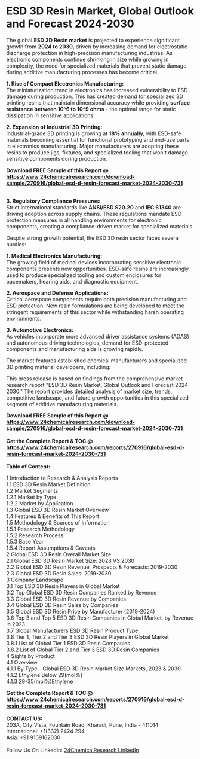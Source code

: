 <h1>ESD 3D Resin Market, Global Outlook and Forecast 2024-2030</h1><p>The global <strong>ESD 3D Resin market</strong> is projected to experience significant growth from <strong>2024 to 2030</strong>, driven by increasing demand for electrostatic discharge protection in high-precision manufacturing industries. As electronic components continue shrinking in size while growing in complexity, the need for specialized materials that prevent static damage during additive manufacturing processes has become critical.</p><p><strong>1. Rise of Compact Electronics Manufacturing:</strong><br>
The miniaturization trend in electronics has increased vulnerability to ESD damage during production. This has created demand for specialized 3D printing resins that maintain dimensional accuracy while providing <strong>surface resistance between 10^6 to 10^9 ohms</strong> - the optimal range for static dissipation in sensitive applications.</p><p><strong>2. Expansion of Industrial 3D Printing:</strong><br>
Industrial-grade 3D printing is growing at <strong>18% annually</strong>, with ESD-safe materials becoming essential for functional prototyping and end-use parts in electronics manufacturing. Major manufacturers are adopting these resins to produce jigs, fixtures, and specialized tooling that won't damage sensitive components during production.</p><div><b>Download FREE Sample of this Report @ 
            <a href="https://www.24chemicalresearch.com/download-sample/270916/global-esd-d-resin-forecast-market-2024-2030-731">
            https://www.24chemicalresearch.com/download-sample/270916/global-esd-d-resin-forecast-market-2024-2030-731</a></b></div><br><p><strong>3. Regulatory Compliance Pressures:</strong><br>
Strict international standards like <strong>ANSI/ESD S20.20</strong> and <strong>IEC 61340</strong> are driving adoption across supply chains. These regulations mandate ESD protection measures in all handling environments for electronic components, creating a compliance-driven market for specialized materials.</p><p>Despite strong growth potential, the ESD 3D resin sector faces several hurdles:</p><p><strong>1. Medical Electronics Manufacturing:</strong><br>
The growing field of medical devices incorporating sensitive electronic components presents new opportunities. ESD-safe resins are increasingly used to produce specialized tooling and custom enclosures for pacemakers, hearing aids, and diagnostic equipment.</p><p><strong>2. Aerospace and Defense Applications:</strong><br>
Critical aerospace components require both precision manufacturing and ESD protection. New resin formulations are being developed to meet the stringent requirements of this sector while withstanding harsh operating environments.</p><p><strong>3. Automotive Electronics:</strong><br>
As vehicles incorporate more advanced driver assistance systems (ADAS) and autonomous driving technologies, demand for ESD-protected components and manufacturing aids is growing rapidly.</p><p>The market features established chemical manufacturers and specialized 3D printing material developers, including:</p><p>This press release is based on findings from the comprehensive market research report "ESD 3D Resin Market, Global Outlook and Forecast 2024-2030." The report provides detailed analysis of market size, trends, competitive landscape, and future growth opportunities in this specialized segment of additive manufacturing materials.</p><div><b>Download FREE Sample of this Report @ 
            <a href="https://www.24chemicalresearch.com/download-sample/270916/global-esd-d-resin-forecast-market-2024-2030-731">
            https://www.24chemicalresearch.com/download-sample/270916/global-esd-d-resin-forecast-market-2024-2030-731</a></b></div><br><div><b>Get the Complete Report & TOC @ 
            <a href="https://www.24chemicalresearch.com/reports/270916/global-esd-d-resin-forecast-market-2024-2030-731">
            https://www.24chemicalresearch.com/reports/270916/global-esd-d-resin-forecast-market-2024-2030-731</a></b></div><br>
            <b>Table of Content:</b><p>1 Introduction to Research & Analysis Reports<br />
    1.1 ESD 3D Resin Market Definition<br />
    1.2 Market Segments<br />
        1.2.1 Market by Type<br />
        1.2.2 Market by Application<br />
    1.3 Global ESD 3D Resin Market Overview<br />
    1.4 Features & Benefits of This Report<br />
    1.5 Methodology & Sources of Information<br />
        1.5.1 Research Methodology<br />
        1.5.2 Research Process<br />
        1.5.3 Base Year<br />
        1.5.4 Report Assumptions & Caveats<br />
2 Global ESD 3D Resin Overall Market Size<br />
    2.1 Global ESD 3D Resin Market Size: 2023 VS 2030<br />
    2.2 Global ESD 3D Resin Revenue, Prospects & Forecasts: 2019-2030<br />
    2.3 Global ESD 3D Resin Sales: 2019-2030<br />
3 Company Landscape<br />
    3.1 Top ESD 3D Resin Players in Global Market<br />
    3.2 Top Global ESD 3D Resin Companies Ranked by Revenue<br />
    3.3 Global ESD 3D Resin Revenue by Companies<br />
    3.4 Global ESD 3D Resin Sales by Companies<br />
    3.5 Global ESD 3D Resin Price by Manufacturer (2019-2024)<br />
    3.6 Top 3 and Top 5 ESD 3D Resin Companies in Global Market, by Revenue in 2023<br />
    3.7 Global Manufacturers ESD 3D Resin Product Type<br />
    3.8 Tier 1, Tier 2 and Tier 3 ESD 3D Resin Players in Global Market<br />
        3.8.1 List of Global Tier 1 ESD 3D Resin Companies<br />
        3.8.2 List of Global Tier 2 and Tier 3 ESD 3D Resin Companies<br />
4 Sights by Product<br />
    4.1 Overview<br />
        4.1.1 By Type - Global ESD 3D Resin Market Size Markets, 2023 & 2030<br />
        4.1.2 Ethylene Below 29(mol%)<br />
        4.1.3 29-35(mol%)Ethylene<br />
    </p><div><b>Get the Complete Report & TOC @ 
            <a href="https://www.24chemicalresearch.com/reports/270916/global-esd-d-resin-forecast-market-2024-2030-731">
            https://www.24chemicalresearch.com/reports/270916/global-esd-d-resin-forecast-market-2024-2030-731</a></b></div><br><b>CONTACT US:</b><br>
            203A, City Vista, Fountain Road, Kharadi, Pune, India - 411014<br>
            International: +1(332) 2424 294<br>
            Asia: +91 9169162030 <br><br>
            Follow Us On LinkedIn: <a href="https://www.linkedin.com/company/24chemicalresearch/">24ChemicalResearch LinkedIn</a>